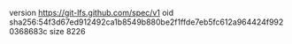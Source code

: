 version https://git-lfs.github.com/spec/v1
oid sha256:54f3d67ed912492ca1b8549b880be2f1ffde7eb5fc612a964424f9920368683c
size 8226
